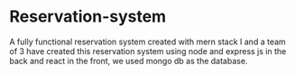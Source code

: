 # Reservation-system
A fully functional reservation system created with mern stack
I and a team of 3 have created this reservation system using node and express js in the back and react in the front, we used mongo db as the database.
